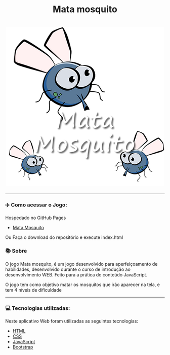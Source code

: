 <h1 align="center">Mata mosquito</h1>
<h1 align="center"><img src="imagens/game.png"></h1>

<hr>

### ✈️ Como acessar o Jogo:

Hospedado no GitHub Pages

-  [Mata Mosquito](https://gabrielmdeveloper.github.io/Mata_Mosquito/)


Ou Faça o download do repositório e execute index.html

### 📚 Sobre

O jogo Mata mosquito, é um jogo desenvolvido para aperfeiçoamento de habilidades, desenvolvido durante o curso de introdução ao desenvolvimento WEB.
Feito para a prática do conteúdo JavaScript. <br>

O jogo tem como objetivo matar os mosquitos que irão aparecer na tela, e tem 4 níveis de dificuldade

<hr>

### 💻 Tecnologias utilizadas:

Neste aplicativo Web foram utilizadas as seguintes tecnologias:

- [HTML](https://www.w3schools.com/html/)
- [CSS](https://www.w3schools.com/css/)
- [JavaScript](https://www.w3schools.com/js/)
- [Bootstrap](https://getbootstrap.com/)


